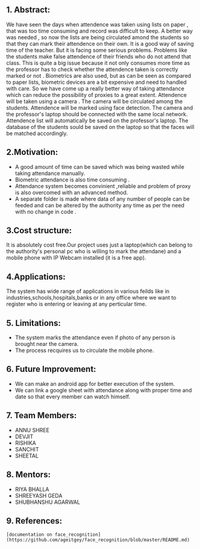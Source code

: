 

## 1. Abstract:
We have seen the days when attendence was taken using lists on paper , that was too time consuming  and record was difficult to keep. A better way was needed , so now the lists are being circulated amond the students so that they can mark their attendence on their own. It is a good way of saving time of the teacher. But it is facing some serious problems. Problems like the students make false attendence of their friends who do not attend that class. This is quite a big issue because it not only consumes  more time as the professor has to check whether the attendence taken is correctly marked or not . Biometrics are also used, but as can be seen as compared to paper lists, biometric devices are a bit expensive and need to handled with care. So we have come up a really better way of taking attendance which can reduce the possibility of proxies to a great extent. Attendence will be taken using a camera . The camera will be circulated among the students. Attendence will be marked using face detection.  The camera and the professor's laptop should be connected with the same local network. Attendence list will automatically be saved on the professor's laptop. The database of the students sould be saved on the laptop so that the faces will be matched accordingly. 
## 2.Motivation:
  - A good amount of time can be saved which was being wasted while taking     attendance manually.
  - Biometric attendance is also time consuming .
  - Attendance system becomes convinient ,reliable and problem of proxy is also     overcomed with an advanced method.
  - A separate folder is made where data of any number of people can be feeded and     can be altered by the authority any time as per the need with no change in code     .
## 3.Cost structure:
   It is absolutely cost free.Our project uses just a laptop(which can belong to    the authority's personal pc who is willing to mark the attendane) and a mobile      phone with IP Webcam installed (it is a free app). 
## 4.Applications:
   The system has wide range of applications in various feilds like in    industries,schools,hospitals,banks or in any office where we want to register    who is entering or leaving at any perticular time.
## 5. Limitations:
   - The system marks the attendance even if photo of any person is brought near      the camera.
   - The process recquires us to circulate the mobile phone.
## 6. Future Improvement:
   - We can make an android app for better execution of the system.
   - We can link a google sheet with attendance along with proper time and date so      that every member can watch himself.
## 7. Team Members:
   - ANNU SHREE
   - DEVJIT
   - RISHIKA
   - SANCHIT
   - SHEETAL
## 8. Mentors:
   - RIYA BHALLA
   - SHREEYASH GEDA
   - SHUBHANSHU AGARWAL
## 9. References:
    [documentation on face_recognition](https://github.com/ageitgey/face_recognition/blob/master/README.md)
